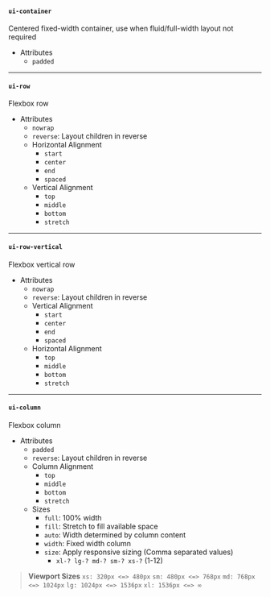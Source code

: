 #### `ui-container`
Centered fixed-width container, use when fluid/full-width layout not required

* Attributes
  * `padded`

---

#### `ui-row`
Flexbox row

* Attributes
  * `nowrap`
  * `reverse`: Layout children in reverse
  * Horizontal Alignment
    * `start`
    * `center`
    * `end`
    * `spaced`
  * Vertical Alignment
    * `top`
    * `middle`
    * `bottom`
    * `stretch`

---

#### `ui-row-vertical`
Flexbox vertical row

* Attributes
  * `nowrap`
  * `reverse`: Layout children in reverse
  * Vertical Alignment
    * `start`
    * `center`
    * `end`
    * `spaced`
  * Horizontal Alignment
    * `top`
    * `middle`
    * `bottom`
    * `stretch`

---

#### `ui-column`
Flexbox column

* Attributes
  * `padded`
  * `reverse`: Layout children in reverse
  * Column Alignment
    * `top`
    * `middle`
    * `bottom`
    * `stretch`
  * Sizes
    * `full`: 100% width
    * `fill`: Stretch to fill available space
    * `auto`: Width determined by column content
    * `width`: Fixed width column
    * `size`: Apply responsive sizing (Comma separated values)
      * `xl-? lg-? md-? sm-? xs-?` (1-12)

> __Viewport Sizes__
> `xs: 320px <=> 480px`
> `sm: 480px <=> 768px`
> `md: 768px <=> 1024px`
> `lg: 1024px <=> 1536px`
> `xl: 1536px <=> ∞`
